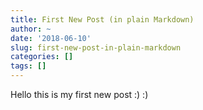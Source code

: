 ```yaml
---
title: First New Post (in plain Markdown)
author: ~
date: '2018-06-10'
slug: first-new-post-in-plain-markdown
categories: []
tags: []
---
```


Hello this is my first new post :) :) 